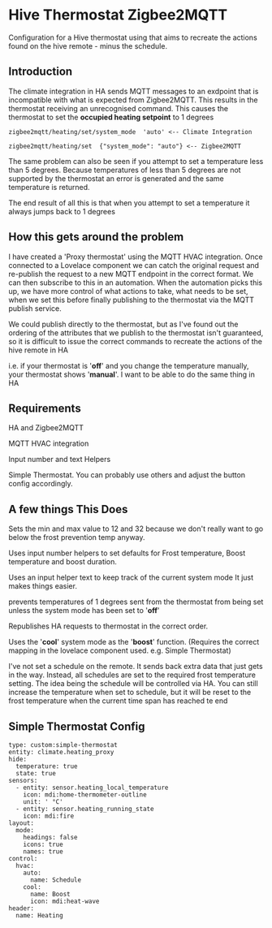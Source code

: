 # Hive Thermostat Zigbee2MQTT


Configuration for a Hive thermostat using  that aims to recreate the actions found
on the hive remote - minus the schedule.

## Introduction



The climate integration in HA sends MQTT messages to an exdpoint
that is incompatible with what is expected from Zigbee2MQTT.
This results in the thermostat receiving an unrecognised command. This
causes the thermostat to set the __occupied heating setpoint__ to
1 degrees

```angular2html
zigbee2mqtt/heating/set/system_mode  'auto' <-- Climate Integration

zigbee2mqtt/heating/set  {"system_mode": "auto"} <-- Zigbee2MQTT
```

The same problem can also be seen if you attempt to set a temperature less than 5 degrees. 
Because temperatures of less than 5 degrees
are not supported by the thermostat an error is generated and the same temperature is returned.

The end result of all this is that when you attempt to set a temperature
it always jumps back to 1 degrees


## How this gets around the problem


I have created a 'Proxy thermostat' using the MQTT HVAC integration. 
Once connected to a Lovelace component we can catch the original
request and re-publish the request  to a new MQTT endpoint 
in the correct format. We can then subscribe to this in an 
automation. When the automation picks this up, we have more 
control of what actions to take, what needs to be set, when
we set this before finally publishing to the thermostat via the
MQTT publish service.

We could publish directly to the thermostat, but as I've found 
out the ordering of the attributes that we publish to the 
thermostat isn't guaranteed, so it is difficult to issue
the correct commands to recreate the actions
of the hive remote in HA

i.e. if your thermostat is '__off__' and you change the 
temperature manually, your thermostat shows '__manual__'.
I want to be able to do the same thing in HA


## Requirements

HA and Zigbee2MQTT

MQTT HVAC integration

Input number and text Helpers

Simple Thermostat. You can probably use others and adjust the 
button config accordingly.


## A few things This Does

Sets the min and max value to 12 and 32 because we don't
 really want to go below the frost prevention temp anyway.

Uses input number helpers to set defaults for
Frost temperature, Boost temperature and boost duration.

Uses an input helper text to keep track of the current system mode
It just makes things easier.

prevents temperatures of 1 degrees sent from the thermostat
from being set unless the system mode has been set to '__off__'

Republishes HA requests to thermostat in the correct order.

Uses the '__cool__' system mode as the '__boost__' function. 
(Requires the correct mapping in the  lovelace component used.
e.g. Simple Thermostat)



I've not set a schedule on the remote. It sends back extra data 
that just gets in the way. Instead, all schedules are set 
to the required frost temperature setting. The idea being the
schedule will be controlled via HA. You can still increase the
temperature when set to schedule, but it will be reset to the
frost temperature when the current time span has reached te end


## Simple Thermostat Config

```angular2html
type: custom:simple-thermostat
entity: climate.heating_proxy
hide:
  temperature: true
  state: true
sensors:
  - entity: sensor.heating_local_temperature
    icon: mdi:home-thermometer-outline
    unit: ' °C'
  - entity: sensor.heating_running_state
    icon: mdi:fire
layout:
  mode:
    headings: false
    icons: true
    names: true
control:
  hvac:
    auto:
      name: Schedule
    cool:
      name: Boost
      icon: mdi:heat-wave
header:
  name: Heating


```
